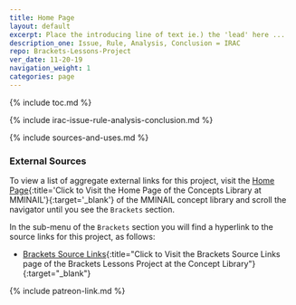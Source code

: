 ```yaml
---
title: Home Page
layout: default
excerpt: Place the introducing line of text ie.) the 'lead' here ...
description_one: Issue, Rule, Analysis, Conclusion = IRAC
repo: Brackets-Lessons-Project
ver_date: 11-20-19
navigation_weight: 1
categories: page
---
```

{% include toc.md %}

{% include irac-issue-rule-analysis-conclusion.md %}

{% include sources-and-uses.md %}

### External Sources

To view a list of aggregate external links for this project, visit the [Home Page](https://mminail.github.io/){:title='Click to Visit the Home Page of the Concepts Library at MMINAIL'}{:target='_blank'} of the MMINAIL concept library and scroll the navigator until you see the `Brackets` section.

In the sub-menu of the `Brackets` section you will find a hyperlink to the source links for this project, as follows:

- [Brackets Source Links](https://mminail.github.io/Brackets/Brackets-Source-Links.htm){:title="Click to Visit the Brackets Source Links page of the Brackets Lessons Project at the Concept Library"}{:target="_blank"}

{% include patreon-link.md %}
